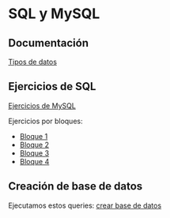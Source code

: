 # SQL y MySQL

## Documentación

[Tipos de datos](https://dev.mysql.com/doc/refman/8.0/en/data-types.html)

## Ejercicios de SQL

[Ejercicios de MySQL](https://parzibyte.me/blog/2018/02/06/ejercicios-resueltos-consultas-sql-mysql/amp/)

Ejercicios por bloques:

- [Bloque 1](1.bloque1.sql)
- [Bloque 2](2.bloque2.sql)
- [Bloque 3](3.bloque3.sql)
- [Bloque 4](4.bloque4.sql)

## Creación de base de datos

Ejecutamos estos queries: [crear base de datos](0.crear_db.sql)


